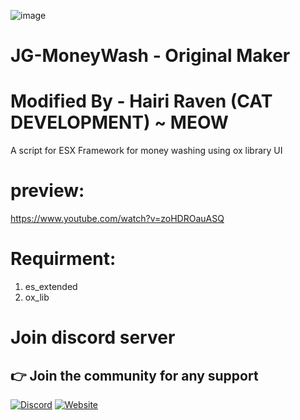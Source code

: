 ![image](https://cdn.discordapp.com/attachments/985595018800681000/1096330133566132256/JG-moneywash_thumbnai.jpg)

# JG-MoneyWash - Original Maker
# Modified By - Hairi Raven (CAT DEVELOPMENT) ~ MEOW
A script for ESX Framework for money washing using ox library UI

# preview:
https://www.youtube.com/watch?v=zoHDROauASQ


# Requirment:
1. es_extended
2. ox_lib


# Join discord server
## 👉 Join the community for any support
[![Discord](https://img.shields.io/badge/Discord-%237289DA.svg?style=for-the-badge&logo=discord&logoColor=white)](https://discord.gg/HWejPwZgvQ)
[![Website](https://img.shields.io/badge/Website-%23e62e56.svg?style=for-the-badge&logo=website&logoColor=white)](https://jgstudio-dev.netlify.app/)
